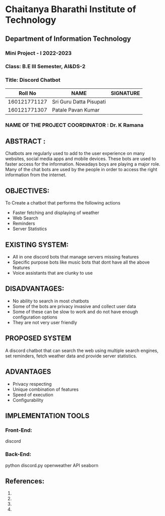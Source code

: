 # Chaitanya Bharathi Institute of Technology
## Department of Information Technology
### Mini Project - I 2022-2023
### Class: B.E III Semester, AI&DS-2
### Title: Discord Chatbot 
| Roll No    | NAME                  | SIGNATURE |
|------------|-----------------------|-----------|
|160121771127|Sri Guru Datta Pisupati|           |
|160121771307|Patale Pavan Kumar     |           |
### NAME OF THE PROJECT COORDINATOR : Dr. K Ramana
## ABSTRACT :
Chatbots are regularly used to add to the user experience on many websites, social media apps and mobile devices. These bots are used to faster access for the information. Nowadays boys are playing a major role. Many of the chat bots are used by the people in order to access the right information from the internet.
## OBJECTIVES:
To Create a chatbot that performs the following actions
- Faster fetching and displaying of weather
- Web Search
- Reminders
- Server Statistics
## EXISTING SYSTEM:
- All in one discord bots that manage servers missing features
- Specific purpose bots like music bots that dont have all the above features
- Voice assistants that are clunky to use
## DISADVANTAGES:
- No ability to search in most chatbots
- Some of the bots are privacy invasive and collect user data
- Some of these can be slow to work and do not have enough configuration options
- They are not very user friendly
## PROPOSED SYSTEM
A discord chatbot that can search the web using multiple search engines, set reminders, fetch weather data and provide server statistics. 
## ADVANTAGES
- Privacy respecting
- Unique combination of features
- Speed of execution
- Configurability
## IMPLEMENTATION TOOLS
### Front-End:
discord
### Back-End:
python
discord.py
openweather API
seaborn

## References:
1. 
1. 
1. 
1. 
